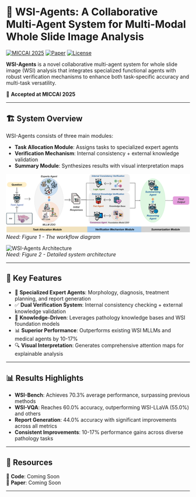 # 🤖 WSI-Agents: A Collaborative Multi-Agent System for Multi-Modal Whole Slide Image Analysis

[![MICCAI 2025](https://img.shields.io/badge/MICCAI-2025-blue)](https://miccai2025.org/)
[![Paper](https://img.shields.io/badge/Paper-arXiv-red)](https://arxiv.org/abs/placeholder)
[![License](https://img.shields.io/badge/License-MIT-green)](LICENSE)

**WSI-Agents** is a novel collaborative multi-agent system for whole slide image (WSI) analysis that integrates specialized functional agents with robust verification mechanisms to enhance both task-specific accuracy and multi-task versatility.

🎉 **Accepted at MICCAI 2025**

---

## 🏗️ System Overview

WSI-Agents consists of three main modules:
- **Task Allocation Module**: Assigns tasks to specialized expert agents
- **Verification Mechanism**: Internal consistency + external knowledge validation  
- **Summary Module**: Synthesizes results with visual interpretation maps

![WSI-Agents Workflow](static/image/fig1.png)
*Need: Figure 1 - The workflow diagram*

![WSI-Agents Architecture](static/image/wsi-agents.png)  
*Need: Figure 2 - Detailed system architecture*

---

## 🎯 Key Features

- 🎯 **Specialized Expert Agents**: Morphology, diagnosis, treatment planning, and report generation
- ✅ **Dual Verification System**: Internal consistency checking + external knowledge validation  
- 🧠 **Knowledge-Driven**: Leverages pathology knowledge bases and WSI foundation models
- 📊 **Superior Performance**: Outperforms existing WSI MLLMs and medical agents by 10-17%
- 🔍 **Visual Interpretation**: Generates comprehensive attention maps for explainable analysis

---

## 📊 Results Highlights

- **WSI-Bench**: Achieves 70.3% average performance, surpassing previous methods
- **WSI-VQA**: Reaches 60.0% accuracy, outperforming WSI-LLaVA (55.0%) and others
- **Report Generation**: 44.0% accuracy with significant improvements across all metrics
- **Consistent Improvements**: 10-17% performance gains across diverse pathology tasks

---

## 📂 Resources

🚀 **Code**: Coming Soon  
📄 **Paper**: Coming Soon    

---